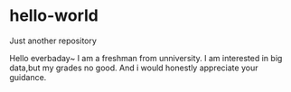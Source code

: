 # hello-world
Just another repository

Hello everbaday~
I am a freshman from unniversity. 
I am interested in big data,but my grades no good.
And i would honestly appreciate your guidance.
